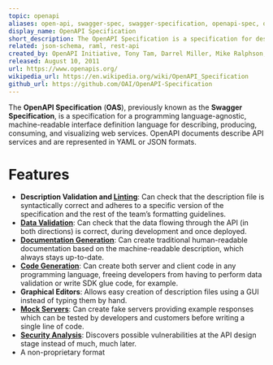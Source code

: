 ```yaml
---
topic: openapi
aliases: open-api, swagger-spec, swagger-specification, openapi-spec, openapi-specification, open-api-specification, oas, openapi-description
display_name: OpenAPI Specification
short_description: The OpenAPI Specification is a specification for describing, producing, consuming, and visualizing web services.
related: json-schema, raml, rest-api
created_by: OpenAPI Initiative, Tony Tam, Darrel Miller, Mike Ralphson, Ron Ratovsky, Uri Sarid, Jason Harmon
released: August 10, 2011
url: https://www.openapis.org/
wikipedia_url: https://en.wikipedia.org/wiki/OpenAPI_Specification
github_url: https://github.com/OAI/OpenAPI-Specification
---
```

The **OpenAPI Specification** (**OAS**), previously known as the **Swagger Specification**, is a specification for a programming language-agnostic, machine-readable interface definition language for describing, producing, consuming, and visualizing web services. OpenAPI documents describe API services and are represented in YAML or JSON formats.

# Features
* **Description Validation and [Linting](/topics/linting)**: Can check that the description file is syntactically correct and adheres to a specific version of the specification and the rest of the team’s formatting guidelines.
* **[Data Validation](/topics/data-validation)**: Can check that the data flowing through the API (in both directions) is correct, during development and once deployed.
* **[Documentation Generation](/topics/documentation-generation)**: Can create traditional human-readable documentation based on the machine-readable description, which always stays up-to-date.
* **[Code Generation](/topics/code-generation)**: Can create both server and client code in any programming language, freeing developers from having to perform data validation or write SDK glue code, for example.
* **Graphical Editors**: Allows easy creation of description files using a GUI instead of typing them by hand.
* **[Mock Servers](/topics/mock-server)**: Can create fake servers providing example responses which can be tested by developers and customers before writing a single line of code.
* **[Security Analysis](/topics/security-analysis)**: Discovers possible vulnerabilities at the API design stage instead of much, much later.
* A non-proprietary format

